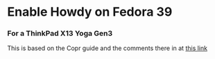 # Enable Howdy on Fedora 39
### For a ThinkPad X13 Yoga Gen3

This is based on the Copr guide and the comments there in at [this link](https://copr.fedorainfracloud.org/coprs/principis/howdy/)
